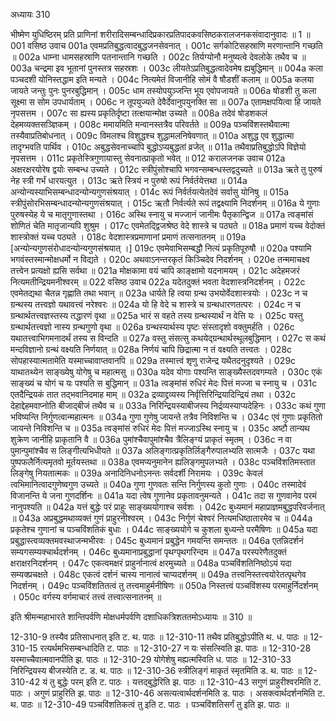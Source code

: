 अध्यायः 310

भीष्मेण युधिष्ठिरम् प्रति प्राणिनां शरीरादिसम्बन्धादिप्रकारप्रतिपादकवसिष्ठकरालजनकसंवादानुवादः ॥ 1 ॥
001	वसिष्ठ उवाच 
001a	एवमप्रतिबुद्धत्वादबुद्धजनसेवनात् ।
001c	सर्गकोटिसहस्राणि मरणान्तानि गच्छति ॥
002a	धाम्ना धामसहस्राणि पतनान्तानि गच्छति ।
002c	तिर्यग्योनौ मनुष्यत्वे देवलोके तथैव च ॥
003a	चन्द्रमा इव भूतानां पुनस्तत्र सहस्रशः ।
003c	लीयतेऽप्रतिबुद्धत्वादेवमेष ह्यबुद्धिमान् ॥
004a	कला पञ्चदशी योनिस्तद्धाम इति मन्यते ।
004c	नित्यमेतं विजानीहि सोमं वै षौडशीं कलाम् ॥
005a	कलया जायते जन्तुः पुनः पुनरबुद्धिमान् ।
005c	धाम तस्योपयुञ्जन्ति भूय एवोपजायते ॥
006a	षोडशी तु कला सूक्ष्मा स सोम उपधार्यताम् ।
006c	न तूपयुज्यते देवैर्देवानुपयुनक्ति सा ॥
007a	एतामक्षपयित्वा हि जायते नृपसत्तम ।
007c	सा ह्यस्य प्रकृतिर्दृष्टा तत्क्षयान्मोक्ष उच्यते ॥
008a	तदेवं षोडशकलं देहमव्यक्तसञ्ज्ञिकम् ।
008c	ममायमिति मन्वानस्तत्रैव परिवर्तते ॥
009a	पञ्चविंशस्तथैवात्मा तस्यैवाप्रतिबोधनात् ।
009c	विमलश्च विशुद्धश्च शुद्धामलनिषेवणात् ॥
010a	अशुद्ध एव शुद्धात्मा तादृग्भवति पार्थिव ।
010c	अबुद्धसेवनाच्चापि बुद्धोऽप्यबुद्धतां व्रजेत् ॥
011a	तथैवाप्रतिबुद्धोऽपि विज्ञेयो नृपसत्तम ।
011c	प्रकृतेस्त्रिगुणायास्तु सेवनात्प्राकृतो भवेत् ॥
012	करालजनक उवाच 
012a	अक्षरक्षरयोरेष द्वयोः सम्बन्ध उच्यते ।
012c	स्त्रीपुंसोश्चापि भगवन्सम्बन्धस्तद्वदुच्यते ॥
013a	ऋते तु पुरुषं नेह स्त्री गर्भं धारयत्युत ।
013c	ऋते स्त्रियं न पुरुषो रूपं निर्वर्तयेत्तथा ॥
014a	अन्योन्यस्याभिसम्बन्धादन्योन्यगुणसंश्रयात् ।
014c	रूपं निर्वर्तयत्येतदेवं सर्वासु योनिषु ॥
015a	स्त्रीपुंसोरभिसम्बन्धादन्योन्यगुणसंश्रयात् ।
015c	ऋतौ निर्वर्त्यते रूपं तद्वक्ष्यामि निदर्शनम् ॥
016a	ये गुणाः पुरुषस्येह ये च मातृगुणास्तथा ।
016c	अस्थि स्नायु च मज्जानं जानीमः पैतृकान्द्विज ॥
017a	त्वङ्मांसं शोणितं चेति मातृजान्यपि शुश्रुम ।
017c	एवमेतद्द्विजश्रेष्ठ वेदे शास्त्रे च पठ्यते ॥
018a	प्रमाणं यच्च वेदोक्तं शास्त्रोक्तं यच्च पठ्यते ।
018c	वेदशास्त्रप्रमाणानां प्रमाणं तत्सनातनम् ॥
019a	[अन्योन्यगुणसंरोधादन्योन्यगुणसंश्रयात् ।]
019c	एवमेवाभिसम्बद्धौ नित्यं प्रकृतिपूरुषौ ॥
020a	पश्यामि भगवंस्तस्मान्मोक्षधर्मो न विद्यते ।
020c	अथवाऽनन्तरकृतं किञ्चिदेव निदर्शनम् ।
020e	तन्ममाचक्ष्व तत्त्वेन प्रत्यक्षो ह्यसि सर्वथा ॥
021a	मोक्षकामा वयं चापि काङ्क्षामो यदनामयम् ।
021c	अदेहमजरं नित्यमतीन्द्रियमनीश्वरम् ॥
022	वसिष्ठ उवाच 
022a	यदेतदुक्तं भवता वेदशास्त्रनिदर्शनम् ।
022c	एवमेतद्यथा चैतन्न गृह्णाति तथा भवान् ॥
023a	धार्यते हि त्वया ग्रन्थ उभयोर्वेदशास्त्रयोः ।
023c	न च ग्रन्थस्य तत्त्वज्ञो यथावत्त्वं नरेश्वरः ॥
024a	यो हि वेदे च शास्त्रे च ग्रन्थधारणतत्परः ।
024c	न च ग्रन्थार्थतत्त्वज्ञस्तस्य तद्धारणं वृथा ॥
025a	भारं स वहते तस्य ग्रन्थस्यार्थं न वेत्ति यः ।
025c	यस्तु ग्रन्थार्थतत्त्वज्ञो नास्य ग्रन्थगुणो वृथा ॥
026a	ग्रन्थस्यार्थस्य पृष्टः संस्तादृशो वक्तुमर्हति ।
026c	यथातत्त्वाभिगमनादर्थं तस्य स विन्दति ॥
027a	वस्तु संसत्सु कथयेद्ग्रन्थार्थस्थूलबुद्धिमान् ।
027c	स कथं मन्दविज्ञानो ग्रन्थं वक्ष्यति निर्णयात् ॥
028a	निर्णयं चापि छिद्रात्मा न तं वक्ष्यति तत्त्वतः ।
028c	सोपहास्यात्मतामेति यस्माच्चावाप्तवानपि ॥
029a	तस्मात्त्वं शृणु राजेन्द्र यथैतदनुदृश्यते ।
029c	याथातथ्येन साङ्ख्येषु योगेषु च महात्मसु ॥
030a	यदेव योगाः पश्यन्ति साङ्ख्यैस्तदवगम्यते ।
030c	एकं साङ्ख्यं च योगं च यः पश्यति स बुद्धिमान् ॥
031a	त्वङ्मांसं रुधिरं मेदः पित्तं मज्जा च स्नायु च ।
031c	एतदैन्द्रियकं तात तद्भवानिदमाह माम् ॥
032a	द्रव्याद्द्रव्यस्य निर्वृत्तिरिन्द्रियादिन्द्रियं तथा ।
032c	देहाद्देहमवाप्नोति बीजाद्बीजं तथैव च ॥
033a	निरिन्द्रियस्याबीजस्य निर्द्रव्यस्याप्यदेहिनः ।
033c	कथं गुणा भविष्यन्ति निर्गुणत्वान्महात्मनः ॥
034a	गुणा गुणेषु जायन्ते तत्रैव निविशन्ति च ।
034c	एवं गुणाः प्रकृतितो जायन्ते निविशन्ति च ॥
035a	त्वङ्मांसं रुधिरं मेदः पित्तं मज्जाऽस्थि स्नायु च ।
035c	अष्टौ तान्यथ शुक्रेण जानीहि प्राकृतानि वै ॥
036a	पुमांश्चैवापुमांश्चैव त्रैलिङ्ग्यं प्राकृतं स्मृतम् ।
036c	न वा पुमान्पुमांश्चैव स लिङ्गीत्यभिधीयते ॥
037a	अलिङ्गात्प्रकृतिर्लिङ्गैरुपालभ्यति सात्मजैः ।
037c	यथा पुष्पफलैर्नित्यमृतवो मूर्तयस्तथा ॥
038a	एवमप्यनुमानेन ह्यलिङ्गमुपलभ्यते ।
038c	पञ्चविंशतिमस्तात लिङ्गेषु नियतात्मकः ॥
039a	अनादिनिधनोऽनन्तः सर्वदर्शी निरामयः ।
039c	केवलं त्वभिमानित्वादगुणेष्वगुण उच्यते ॥
040a	गुणा गुणवतः सन्ति निर्गुणस्य कुतो गुणाः ।
040c	तस्मादेवं विजानन्ति ये जना गुणदर्शिनः ॥
041a	यदा त्वेष गुणानेव प्रकृतावनुमन्यते ।
041c	तदा स गुणवानेव परमं नानुपश्यति ॥
042a	यत्तं बुद्धेः परं प्राहुः साङ्ख्ययोगाश्च सर्वशः ।
042c	बुध्यमानं महाप्राज्ञमबुद्धपरिवर्जनात् ॥
043a	अप्रबुद्धमथाव्यक्तं गुणं प्राहुरनीश्वरम् ।
043c	निर्गुणं चेश्वरं नित्यमधिष्ठातारमेव च ॥
044a	प्रकृतेश्च गुणानां च पञ्चविंशतिकं बुधाः ।
044c	साङ्ख्ययोगे च कुशला बुध्यन्ते परमैषिणः ॥
045a	यदा प्रबुद्धास्त्वव्यक्तमवस्थाजन्मभीरवः ।
045c	बुध्यमानं प्रबुद्धेन गमयन्ति समन्ततः ॥
046a	एतन्निदर्शनं सम्यगसम्यक्चार्थदर्शनम् ।
046c	बुध्यमानाप्रबुद्धानां पृथग्पृथगरिन्दम ॥
047a	परस्परेणैतदुक्तं क्षराक्षरनिदर्शनम् ।
047c	एकत्वमक्षरं प्राहुर्नानात्वं क्षरमुच्यते ॥
048a	पञ्चविंशतिनिष्ठोऽयं यदा सम्यक्प्रचक्षते ।
048c	एकत्वं दर्शनं चास्य नानात्वं चाप्यदर्शनम् ॥
049a	तत्त्वनिस्तत्त्वयोरेतत्पृथगेव निदर्शनम् ।
049c	पञ्चविंशतितत्वं तु तत्त्वमाहुर्मनीषिणः ॥
050a	निस्तत्त्वं पञ्चविंशस्य परमाहुर्निदर्शनम् ।
050c	वर्गस्य वर्गमाचारं तत्त्वं तत्त्वात्सनातनम् ॥ 

इति श्रीमन्महाभारते शान्तिपर्वणि मोक्षधर्मपर्वणि दशाधिकत्रिशततमोऽध्यायः ॥ 310 ॥

12-310-9 तस्यैव प्रतिसाधनात् इति ट. थ. पाठः ॥ 12-310-11 तथैव प्रतिबुद्धोऽपीति थ. ध. पाठः ॥ 12-310-15 रत्यर्थमभिसम्बन्धादिति ट. पाठः ॥ 12-310-27 न यः संसत्स्विति झ. पाठः ॥ 12-310-28 यस्माच्चैवात्मवानपीति झ. पाठः ॥ 12-310-29 योगेशेषु मह्यत्मस्विति ध. पाठः ॥ 12-310-33 निरिन्द्रियस्य बीजस्येति ट. ड. थ. पाठः ॥ 12-310-36 स्त्रीलिङ्गं माकृतं स्मृतमिति ड. थ. पाठः ॥ 12-310-42 यं तु बुद्धेः परम् इति ट. पाठः । यत्तद्बुद्धेरिति झ. पाठः ॥ 12-310-43 सगुणं प्राहुरीश्वरमिति ट. पाठः । अगुणं प्राहुरिति झ. पाठः ॥ 12-310-46 असत्यत्वार्थदर्शनमिति ड. पाठः । असक्त्वार्थदर्शनमिति ट. थ. पाठः ॥ 12-310-49 पञ्चविंशतिकत्वं तु इति ट. पाठः । पञ्चविंशतिसर्गं तु इति झ. पाठः ॥
